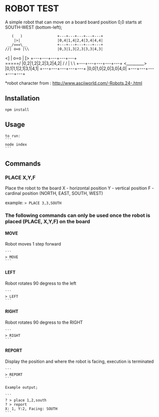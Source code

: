 # ROBOT TEST

A simple robot that can move on a board
board position 0,0 starts at SOUTH-WEST (bottom-left);

       (   )                +---+---+---+---+---+
        |>|                 |0,4|1,4|2,4|3,4|4,4|
     __/===\__              +---+---+---+---+---+
    //| o=o |\\             |0,3|1,3|2,3|3,3|4,3|
   <]  | o=o |  [>          +---+---+---+---+---+   
      \=====/               |0,2|1,2|2,2|3,2|4,2|
     / / | \ \              +---+---+---+---+---+
    <_________>             |0,1|1,1|2,1|3,1|4,1|
                            +---+---+---+---+---+
                            |0,0|1,0|2,0|3,0|4,0|
                            +---+---+---+---+---+


*robot character from : http://www.asciiworld.com/-Robots,24-.html

## Installation

```
npm install
```

## Usage

    to run:
    ```
    node index
    ```

## Commands

### PLACE X,Y,F
Place the robot to the board
    X - horizontal position
    Y - vertical position
    F - cardinal position (NORTH, EAST, SOUTH, WEST)

example:
    ```
    > PLACE 3,3,SOUTH
    ```

### The following commands can only be used once the robot is placed (PLACE, X,Y,F) on the board

#### MOVE 
Robot moves 1 step forward

    ```
    > MOVE
    ```

#### LEFT
Robot rotates 90 degress to the left

    ```
    > LEFT
    ```

#### RIGHT
Robot rotates 90 degress to the RIGHT

    ```
    > RIGHT
    ```

#### REPORT
Display the position and where the robot is facing, execution is terminated

    ```
    > REPORT
    ```

    Example output;
    
    ```
    ? > place 1,2,south
    ? > report
    X: 1, Y:2, Facing: SOUTH
    ```